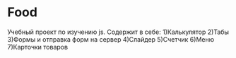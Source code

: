 # Food
Учебный проект по изучению js. Содержит в себе:
 1)Калькулятор
 2)Табы
 3)Формы и отправка форм на сервер
 4)Слайдер
 5)Счетчик
 6)Меню
 7)Карточки товаров
